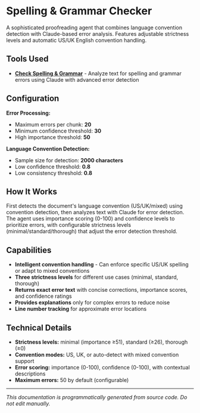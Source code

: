 # Spelling & Grammar Checker

A sophisticated proofreading agent that combines language convention detection with Claude-based error analysis. Features adjustable strictness levels and automatic US/UK English convention handling.

## Tools Used

- **[Check Spelling & Grammar](/tools/check-spelling-grammar)** - Analyze text for spelling and grammar errors using Claude with advanced error detection



## Configuration

**Error Processing:**
- Maximum errors per chunk: **20**
- Minimum confidence threshold: **30**
- High importance threshold: **50**

**Language Convention Detection:**
- Sample size for detection: **2000 characters**
- Low confidence threshold: **0.8**
- Low consistency threshold: **0.8**

## How It Works

First detects the document's language convention (US/UK/mixed) using convention detection, then analyzes text with Claude for error detection. The agent uses importance scoring (0-100) and confidence levels to prioritize errors, with configurable strictness levels (minimal/standard/thorough) that adjust the error detection threshold.

## Capabilities

- **Intelligent convention handling** - Can enforce specific US/UK spelling or adapt to mixed conventions
- **Three strictness levels** for different use cases (minimal, standard, thorough)
- **Returns exact error text** with concise corrections, importance scores, and confidence ratings
- **Provides explanations** only for complex errors to reduce noise
- **Line number tracking** for approximate error locations

## Technical Details

- **Strictness levels:** minimal (importance ≥51), standard (≥26), thorough (≥0)
- **Convention modes:** US, UK, or auto-detect with mixed convention support
- **Error scoring:** importance (0-100), confidence (0-100), with contextual descriptions
- **Maximum errors:** 50 by default (configurable)

---
*This documentation is programmatically generated from source code. Do not edit manually.*
